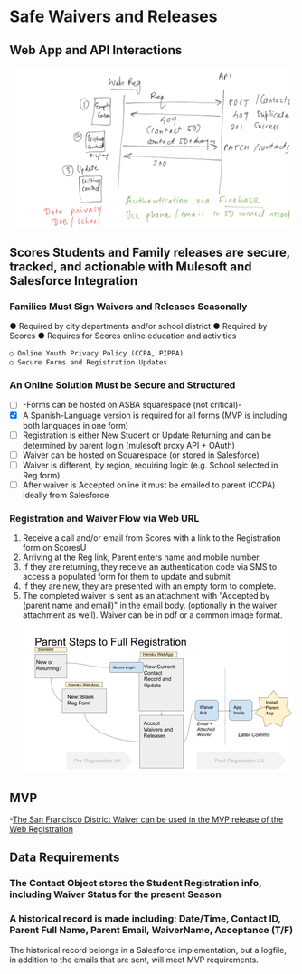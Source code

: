 # Safe Waivers and Releases
## Web App and API Interactions
![Regform_API_Interactions.png](Regform_API_Interactions.png)

## Scores Students and Family releases are secure, tracked, and actionable with Mulesoft and Salesforce Integration

### Families Must Sign Waivers and Releases Seasonally
● Required by city departments and/or school district
● Required by Scores
● Requires for Scores online education and activities

```
○ Online Youth Privacy Policy (CCPA, PIPPA)
○ Secure Forms and Registration Updates
```

### An Online Solution Must be Secure and Structured

- [ ] -Forms can be hosted on ASBA squarespace (not critical)-
- [x] A Spanish-Language version is required for all forms (MVP is including both languages in one form)
- [ ] Registration is either New Student or Update Returning and can be determined by parent login (mulesoft proxy API + OAuth)
- [ ] Waiver can be hosted on Squarespace (or stored in Salesforce)
- [ ] Waiver is different, by region, requiring logic (e.g. School selected in Reg form)
- [ ] After waiver is Accepted online it must be emailed to parent (CCPA) ideally from Salesforce

### Registration and Waiver Flow via Web URL

1. Receive a call and/or email from Scores with a link to the Registration form on ScoresU
2. Arriving at the Reg link, Parent enters name and mobile number.
3. If they are returning, they receive an authentication code via SMS to access a populated form for
    them to update and submit
4. If they are new, they are presented with an empty form to complete.
5. The completed waiver is sent as an attachment with "Accepted by (parent name and email)" in the email body. (optionally in the waiver attachment as well). Waiver can be in pdf or a common image format.
![Regform_Parent_UX.png](Regform_Parent_UX.png)


## MVP
-[The San Francisco District Waiver can be used in the MVP release of the Web Registration](waiver_SF.md)

## Data Requirements
### The Contact Object stores the Student Registration info, including Waiver Status for the present Season
### A historical record is made including: Date/Time, Contact ID, Parent Full Name, Parent Email, WaiverName, Acceptance (T/F)
The historical record belongs in a Salesforce implementation, but a logfile, in addition to the emails that are sent, will meet MVP requirements.
